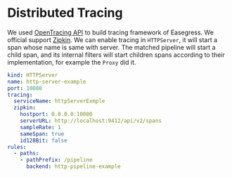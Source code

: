 # Distributed Tracing

We used [OpenTracing API](https://opentracing.io/) to build tracing framework of Easegress. We official support [Zipkin](https://zipkin.io/).  We can enable tracing in `HTTPServer`, it will start a span whose name is same with server. The matched pipeline will start a child span, and its internal filters will start children spans according to their implementation, for example the `Proxy` did it.

```yaml
kind: HTTPServer
name: http-server-example
port: 10080
tracing:
  serviceName: httpServerExmple
  zipkin:
    hostport: 0.0.0.0:10080
    serverURL: http://localhost:9412/api/v2/spans
    sampleRate: 1
    sameSpan: true
    id128Bit: false
rules:
  - paths:
    - pathPrefix: /pipeline
      backend: http-pipeline-example
```